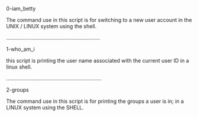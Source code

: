 0-iam_betty

The command use in this script is for switching to a new
user account in the UNIX / LINUX system using the shell. 

...............................................................

1-who_am_i

this script is printing the user name associated with
the current user ID in a linux shell.

................................................................

2-groups

The command use in this script is for printing the groups a user
is in; in a LINUX system using the SHELL.  
